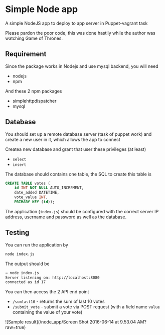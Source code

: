 # Simple Node app

A simple NodeJS app to deploy to app server in Puppet-vagrant task

Please pardon the poor code, this was done hastily while the author was watching
Game of Thrones.

## Requirement

Since the package works in Nodejs and use mysql backend, you will need

* nodejs
* npm

And these 2 npm packages

* simplehttpdispatcher
* mysql

## Database

You should set up a remote database server (task of puppet work) and create
a new user in it, which allows the app to connect 

Createa new database and grant that user these privileges (at least) 

* ```select```
* ```insert```

The database should contains one table, the SQL to create this table is
```sql
CREATE TABLE votes (
    id INT NOT NULL AUTO_INCREMENT,
    date_added DATETIME,
    vote_value INT,
    PRIMARY KEY (id));
```

The application (```index.js```) should be configured with the correct server IP
address, username and password as well as the database.


## Testing

You can run the application by

```bash
node index.js
```

The output should be 

```bash
→ node index.js
Server listening on: http://localhost:8080
connected as id 17
```

You can then access the 2 API end point

* ```/sumlast10``` - returns the sum of last 10 votes
* ```/submit_vote``` - submit a vote via POST request (with a field name ```value``` containing the value of your vote)

![Sample result](/node_app/Screen Shot 2016-06-14 at 9.53.04 AM?raw=true)
